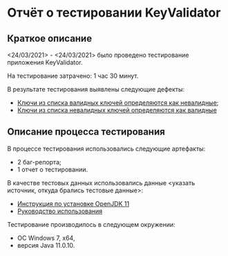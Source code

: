 # Отчёт о тестировании KeyValidator

## Краткое описание

<24/03/2021> - <24/03/2021> было проведено тестирование приложения KeyValidator.

На тестирование затрачено: 1 час 30 минут.

В результате тестирования выявлены следующие дефекты:
* [Ключи из списка валидных ключей определяются как невалидные](https://github.com/antidot8/Java-KeyValidator/issues/1);
* [Ключи из списка невалидных ключей определяются как валидные](https://github.com/antidot8/Java-KeyValidator/issues/2)


## Описание процесса тестирования

В процессе тестирования использовались следующие артефакты:
* 2 баг-репорта;
* 1 отчет о тестировании.

В качестве тестовых данных использовались данные <указать источник, откуда брались тестовые данные>:
* [Инструкция по установке OpenJDK 11](https://github.com/netology-code/javaqa-homeworks/blob/master/intro/openjdk11-manual.md)
* [Руководство использования](https://github.com/netology-code/javaqa-homeworks/blob/master/intro/user-manual.md)

Тестирование производилось в следующем окружении:
* ОС Windows 7, x64,
* версия Java 11.0.10.
